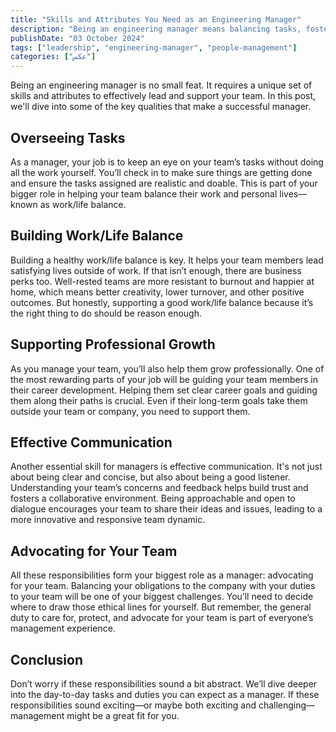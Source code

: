 ```yaml
---
title: "Skills and Attributes You Need as an Engineering Manager"
description: "Being an engineering manager means balancing tasks, fostering work/life balance, supporting growth, communicating effectively, and advocating for your team."
publishDate: "03 October 2024"
tags: ["leadership", "engineering-manager", "people-management"]
categories: ["عکس"]
---
```


Being an engineering manager is no small feat. It requires a unique set of skills and attributes to effectively lead and support your team. In this post, we'll dive into some of the key qualities that make a successful manager.

## Overseeing Tasks

As a manager, your job is to keep an eye on your team’s tasks without doing all the work yourself. You’ll check in to make sure things are getting done and ensure the tasks assigned are realistic and doable. This is part of your bigger role in helping your team balance their work and personal lives—known as work/life balance.

## Building Work/Life Balance

Building a healthy work/life balance is key. It helps your team members lead satisfying lives outside of work. If that isn’t enough, there are business perks too. Well-rested teams are more resistant to burnout and happier at home, which means better creativity, lower turnover, and other positive outcomes. But honestly, supporting a good work/life balance because it’s the right thing to do should be reason enough.

## Supporting Professional Growth

As you manage your team, you’ll also help them grow professionally. One of the most rewarding parts of your job will be guiding your team members in their career development. Helping them set clear career goals and guiding them along their paths is crucial. Even if their long-term goals take them outside your team or company, you need to support them.

## Effective Communication

Another essential skill for managers is effective communication. It's not just about being clear and concise, but also about being a good listener. Understanding your team’s concerns and feedback helps build trust and fosters a collaborative environment. Being approachable and open to dialogue encourages your team to share their ideas and issues, leading to a more innovative and responsive team dynamic.

## Advocating for Your Team

All these responsibilities form your biggest role as a manager: advocating for your team. Balancing your obligations to the company with your duties to your team will be one of your biggest challenges. You’ll need to decide where to draw those ethical lines for yourself. But remember, the general duty to care for, protect, and advocate for your team is part of everyone’s management experience.

## Conclusion

Don’t worry if these responsibilities sound a bit abstract. We’ll dive deeper into the day-to-day tasks and duties you can expect as a manager. If these responsibilities sound exciting—or maybe both exciting and challenging—management might be a great fit for you.
